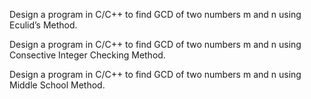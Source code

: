 
Design a program in C/C++ to find GCD of two numbers m and n using Eculid’s Method. 

Design a program in C/C++ to find GCD of two numbers m and n using Consective Integer Checking Method. 

Design a program in C/C++ to find GCD of two numbers m and n using Middle School Method.

